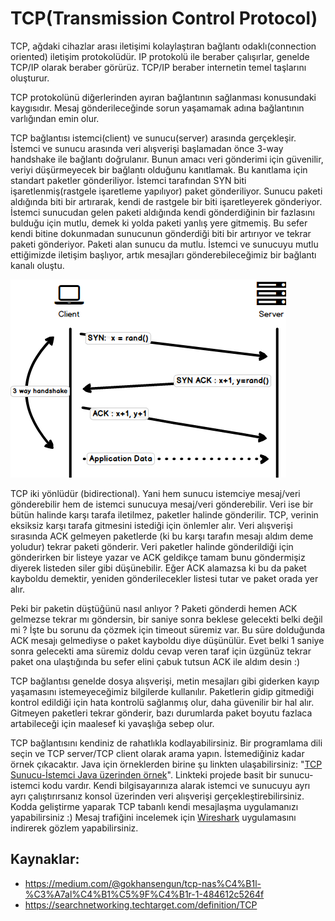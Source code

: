 # TCP(Transmission Control Protocol)

TCP, ağdaki cihazlar arası iletişimi kolaylaştıran bağlantı odaklı(connection oriented) iletişim protokolüdür. IP protokolü ile beraber çalışırlar, genelde TCP/IP olarak beraber görürüz. TCP/IP beraber internetin temel taşlarını oluşturur.

TCP protokolünü diğerlerinden ayıran bağlantının sağlanması konusundaki kaygısıdır. Mesaj gönderileceğinde sorun yaşamamak adına bağlantının varlığından emin olur.

TCP bağlantısı istemci(client) ve sunucu(server) arasında gerçekleşir. İstemci ve sunucu arasında veri alışverişi başlamadan önce 3-way handshake ile bağlantı doğrulanır. Bunun amacı veri gönderimi için güvenilir, veriyi düşürmeyecek bir bağlantı olduğunu kanıtlamak. Bu kanıtlama için standart paketler gönderiliyor. İstemci tarafından SYN biti işaretlenmiş(rastgele işaretleme yapılıyor) paket gönderiliyor. Sunucu paketi aldığında biti bir artırarak, kendi de rastgele bir biti işaretleyerek gönderiyor. İstemci sunucudan gelen paketi aldığında kendi gönderdiğinin bir fazlasını bulduğu için mutlu, demek ki yolda paketi yanlış yere gitmemiş. Bu sefer kendi bitine dokunmadan sunucunun gönderdiği biti bir artırıyor ve tekrar paketi gönderiyor. Paketi alan sunucu da mutlu. İstemci ve sunucuyu mutlu ettiğimizde iletişim başlıyor, artık mesajları gönderebileceğimiz bir bağlantı kanalı oluştu.

![3_way_handshake](https://raw.githubusercontent.com/Kodluyoruz/taskforce/main/basics-for-everyone/TCP/figures/3_way_handshake.png)

TCP iki yönlüdür (bidirectional). Yani hem sunucu istemciye mesaj/veri gönderebilir hem de istemci sunucuya mesaj/veri gönderebilir. Veri ise bir bütün halinde karşı tarafa iletilmez, paketler halinde gönderilir. TCP, verinin eksiksiz karşı tarafa gitmesini istediği için önlemler alır. Veri alışverişi sırasında ACK gelmeyen paketlerde (ki bu karşı tarafın mesajı aldım deme yoludur) tekrar paketi gönderir. Veri paketler halinde gönderildiği için gönderirken bir listeye yazar ve ACK geldikçe tamam bunu göndermişiz diyerek listeden siler gibi düşünebilir. Eğer ACK alamazsa ki bu da paket kayboldu demektir, yeniden gönderilecekler listesi tutar ve paket orada yer alır.

Peki bir paketin düştüğünü nasıl anlıyor ? Paketi gönderdi hemen ACK gelmezse tekrar mı göndersin, bir saniye sonra beklese gelecekti belki değil mi ? İşte bu sorunu da çözmek için timeout süremiz var. Bu süre dolduğunda ACK mesajı gelmediyse o paket kayboldu diye düşünülür. Evet belki 1 saniye sonra gelecekti ama süremiz doldu cevap veren taraf için üzgünüz tekrar paket ona ulaştığında bu sefer elini çabuk tutsun ACK ile aldım desin :)

TCP bağlantısı genelde dosya alışverişi, metin mesajları gibi giderken kayıp yaşamasını istemeyeceğimiz bilgilerde kullanılır. Paketlerin gidip gitmediği kontrol edildiği için hata kontrolü sağlanmış olur, daha güvenilir bir hal alır. Gitmeyen paketleri tekrar gönderir, bazı durumlarda paket boyutu fazlaca artabileceği için maalesef ki yavaşlığa sebep olur.

TCP bağlantısını kendiniz de rahatlıkla kodlayabilirsiniz. Bir programlama dili seçin ve TCP server/TCP client olarak arama yapın. İstemediğiniz kadar örnek çıkacaktır. Java için örneklerden birine şu linkten ulaşabilirsiniz: "[TCP Sunucu-İstemci Java üzerinden örnek](https://github.com/aysedemirel/Operating-Systems/tree/master/project%201)". Linkteki projede basit bir sunucu-istemci kodu vardır. Kendi bilgisayarınıza alarak istemci ve sunucuyu ayrı ayrı çalıştırırsanız konsol üzerinden veri alışverişi gerçekleştirebilirsiniz. Kodda geliştirme yaparak TCP tabanlı kendi mesajlaşma uygulamanızı yapabilirsiniz :) Mesaj trafiğini incelemek için [Wireshark](https://www.wireshark.org/#download) uygulamasını indirerek gözlem yapabilirsiniz.

## Kaynaklar:
- https://medium.com/@gokhansengun/tcp-nas%C4%B1l-%C3%A7al%C4%B1%C5%9F%C4%B1r-1-484612c5264f
- https://searchnetworking.techtarget.com/definition/TCP
